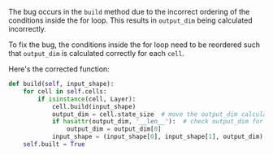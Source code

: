 The bug occurs in the `build` method due to the incorrect ordering of the conditions inside the for loop. This results in `output_dim` being calculated incorrectly.

To fix the bug, the conditions inside the for loop need to be reordered such that `output_dim` is calculated correctly for each `cell`.

Here's the corrected function:

```python
def build(self, input_shape):
    for cell in self.cells:
        if isinstance(cell, Layer):
            cell.build(input_shape)
            output_dim = cell.state_size  # move the output_dim calculation here
            if hasattr(output_dim, '__len__'):  # check output_dim for length
                output_dim = output_dim[0]
            input_shape = (input_shape[0], input_shape[1], output_dim)
    self.built = True
```